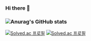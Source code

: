 ### Hi there 👋

<!--
**rjsah5676/rjsah5676** is a ✨ _special_ ✨ repository because its `README.md` (this file) appears on your GitHub profile.

Here are some ideas to get you started:

- 🔭 I’m currently working on ...
- 🌱 I’m currently learning ...
- 👯 I’m looking to collaborate on ...
- 🤔 I’m looking for help with ...
- 💬 Ask me about ...
- 📫 How to reach me: ...
- 😄 Pronouns: ...
- ⚡ Fun fact: ...
-->
### ![Anurag's GitHub stats](https://github-readme-stats.vercel.app/api?username=rjsah5676&theme=dark&show_icons=true)
[![Solved.ac
프로필](http://mazassumnida.wtf/api/pastel/generate_badge?boj={rjsah5676})](https://solved.ac/{rjsah5676})
[![Solved.ac
프로필](http://mazassumnida.wtf/api/v2/generate_badge?boj={rjsah5676})](https://solved.ac/{rjsah5676})



